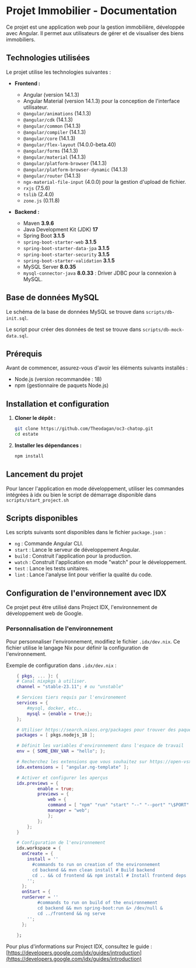 # Projet Immobilier - Documentation

Ce projet est une application web pour la gestion immobilière, développée avec Angular. Il permet aux utilisateurs de gérer et de visualiser des biens immobiliers.

## Technologies utilisées

Le projet utilise les technologies suivantes :

* **Frontend :**
    * Angular (version 14.1.3)
    * Angular Material (version 14.1.3) pour la conception de l'interface utilisateur.
    * `@angular/animations` (14.1.3)
    * `@angular/cdk` (14.1.3)
    * `@angular/common` (14.1.3)
    * `@angular/compiler` (14.1.3)
    * `@angular/core` (14.1.3)
    * `@angular/flex-layout` (14.0.0-beta.40)
    * `@angular/forms` (14.1.3)
    * `@angular/material` (14.1.3)
    * `@angular/platform-browser` (14.1.3)
    * `@angular/platform-browser-dynamic` (14.1.3)
    * `@angular/router` (14.1.3)
    * `ngx-material-file-input` (4.0.0) pour la gestion d'upload de fichier.
    * `rxjs` (7.5.6)
    * `tslib` (2.4.0)
    * `zone.js` (0.11.8)

* **Backend :**
    * Maven **3.9.6**
    * Java Development Kit (JDK) **17**
    * Spring Boot **3.1.5**
    * `spring-boot-starter-web` **3.1.5**
    * `spring-boot-starter-data-jpa` **3.1.5**
    * `spring-boot-starter-security` **3.1.5**
    * `spring-boot-starter-validation` **3.1.5**
    * MySQL Server **8.0.35**
    * `mysql-connector-java` **8.0.33** : Driver JDBC pour la connexion à MySQL.

## Base de données MySQL

Le schéma de la base de données MySQL se trouve dans `scripts/db-init.sql`.

Le script pour créer des données de test se trouve dans `scripts/db-mock-data.sql`.

## Prérequis

Avant de commencer, assurez-vous d'avoir les éléments suivants installés :

* Node.js (version recommandée : 18)
* npm (gestionnaire de paquets Node.js)

## Installation et configuration

1. **Cloner le dépôt :**

    ```bash
    git clone https://github.com/Theodagan/oc3-chatop.git
    cd estate
    ```

2. **Installer les dépendances :**

    ```bash
    npm install
    ```

## Lancement du projet

Pour lancer l'application en mode développement, utiliser les commandes intégrées à idx ou bien le script de démarrage disponible dans `scripts/start_project.sh`
    
## Scripts disponibles

Les scripts suivants sont disponibles dans le fichier `package.json` :

*   `ng` : Commande Angular CLI.
*   `start` : Lance le serveur de développement Angular.
*   `build` : Construit l'application pour la production.
*   `watch` : Construit l'application en mode "watch" pour le développement.
*   `test` : Lance les tests unitaires.
*   `lint` : Lance l'analyse lint pour vérifier la qualité du code.

## Configuration de l'environnement avec IDX

Ce projet peut être utilisé dans Project IDX, l'environnement de développement web de Google.

### Personnalisation de l'environnement

Pour personnaliser l'environnement, modifiez le fichier `.idx/dev.nix`. Ce fichier utilise le langage Nix pour définir la configuration de l'environnement.

Exemple de configuration dans `.idx/dev.nix` :
```nix
    { pkgs, ... }: {
    # Canal nixpkgs à utiliser.
    channel = "stable-23.11"; # ou "unstable"

    # Services tiers requis par l'environement
    services = {
        #mysql, docker, etc..
        mysql = {enable = true;};
    };

    # Utiliser https://search.nixos.org/packages pour trouver des paquets
    packages = [ pkgs.nodejs_18 ];

    # Définit les variables d'environnement dans l'espace de travail
    env = { SOME_ENV_VAR = "hello"; };

    # Recherchez les extensions que vous souhaitez sur https://open-vsx.org/ et utilisez "éditeur.id"
    idx.extensions = [ "angular.ng-template" ];

    # Activer et configurer les aperçus 
    idx.previews = {
            enable = true;
            previews = {
                web = {
                command = [ "npm" "run" "start" "--" "--port" "\$PORT" "--host" "0.0.0.0" "--disable-host-check" ];
                manager = "web";
                };
            };
        };  
    }

    # Configuration de l'environnement
    idx.workspace = {
      onCreate = {
        install = ''
          #commands to run on creation of the environnement
          cd backend && mvn clean install # Build backend
          cd .. && cd frontend && npm install # Install frontend deps
        '';
      };
      onStart = {
      runServer = ''
            #commands to run on build of the environnement
            cd backend && mvn spring-boot:run &> /dev/null &
            cd ../frontend && ng serve 
        '';
      };
    
    };
```

Pour plus d'informations sur Project IDX, consultez le guide : [https://developers.google.com/idx/guides/introduction](https://developers.google.com/idx/guides/introduction)
